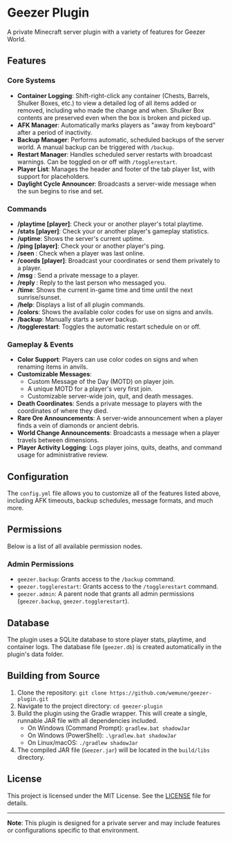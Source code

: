 # Geezer Plugin

A private Minecraft server plugin with a variety of features for Geezer World.

## Features

### Core Systems
- **Container Logging**: Shift-right-click any container (Chests, Barrels, Shulker Boxes, etc.) to view a detailed log of all items added or removed, including who made the change and when. Shulker Box contents are preserved even when the box is broken and picked up.
- **AFK Manager**: Automatically marks players as "away from keyboard" after a period of inactivity.
- **Backup Manager**: Performs automatic, scheduled backups of the server world. A manual backup can be triggered with `/backup`.
- **Restart Manager**: Handles scheduled server restarts with broadcast warnings. Can be toggled on or off with `/togglerestart`.
- **Player List**: Manages the header and footer of the tab player list, with support for placeholders.
- **Daylight Cycle Announcer**: Broadcasts a server-wide message when the sun begins to rise and set.

### Commands
- **/playtime [player]**: Check your or another player's total playtime.
- **/stats [player]**: Check your or another player's gameplay statistics.
- **/uptime**: Shows the server's current uptime.
- **/ping [player]**: Check your or another player's ping.
- **/seen <player>**: Check when a player was last online.
- **/coords [player]**: Broadcast your coordinates or send them privately to a player.
- **/msg <player> <message>**: Send a private message to a player.
- **/reply <message>**: Reply to the last person who messaged you.
- **/time**: Shows the current in-game time and time until the next sunrise/sunset.
- **/help**: Displays a list of all plugin commands.
- **/colors**: Shows the available color codes for use on signs and anvils.
- **/backup**: Manually starts a server backup.
- **/togglerestart**: Toggles the automatic restart schedule on or off.

### Gameplay & Events
- **Color Support**: Players can use color codes on signs and when renaming items in anvils.
- **Customizable Messages**:
    - Custom Message of the Day (MOTD) on player join.
    - A unique MOTD for a player's very first join.
    - Customizable server-wide join, quit, and death messages.
- **Death Coordinates**: Sends a private message to players with the coordinates of where they died.
- **Rare Ore Announcements**: A server-wide announcement when a player finds a vein of diamonds or ancient debris.
- **World Change Announcements**: Broadcasts a message when a player travels between dimensions.
- **Player Activity Logging**: Logs player joins, quits, deaths, and command usage for administrative review.

## Configuration

The `config.yml` file allows you to customize all of the features listed above, including AFK timeouts, backup schedules, message formats, and much more.

## Permissions

Below is a list of all available permission nodes.

### Admin Permissions
- `geezer.backup`: Grants access to the `/backup` command.
- `geezer.togglerestart`: Grants access to the `/togglerestart` command.
- `geezer.admin`: A parent node that grants all admin permissions (`geezer.backup`, `geezer.togglerestart`).

## Database

The plugin uses a SQLite database to store player stats, playtime, and container logs. The database file (`geezer.db`) is created automatically in the plugin's data folder.

## Building from Source

1.  Clone the repository: `git clone https://github.com/wemune/geezer-plugin.git`
2.  Navigate to the project directory: `cd geezer-plugin`
3.  Build the plugin using the Gradle wrapper. This will create a single, runnable JAR file with all dependencies included.
    -   On Windows (Command Prompt): `gradlew.bat shadowJar`
    -   On Windows (PowerShell): `.\gradlew.bat shadowJar`
    -   On Linux/macOS: `./gradlew shadowJar`
4.  The compiled JAR file (`Geezer.jar`) will be located in the `build/libs` directory.

## License

This project is licensed under the MIT License. See the [LICENSE](LICENSE) file for details.

---
**Note**: This plugin is designed for a private server and may include features or configurations specific to that environment.
